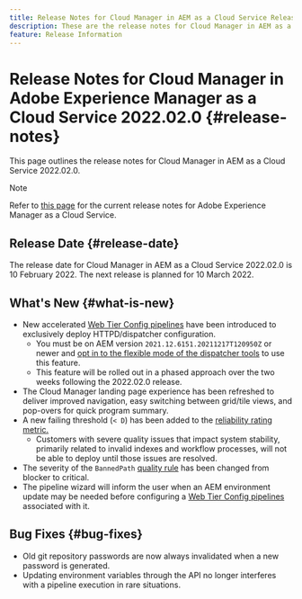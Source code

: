 ```yaml
---
title: Release Notes for Cloud Manager in AEM as a Cloud Service Release 2022.02.0
description: These are the release notes for Cloud Manager in AEM as a Cloud Service release 2022.02.0.
feature: Release Information
---
```


# Release Notes for Cloud Manager in Adobe Experience Manager as a Cloud Service 2022.02.0 {#release-notes}

This page outlines the release notes for Cloud Manager in AEM as a Cloud Service 2022.02.0.

>[!NOTE]
>
>Refer to [this page](/help/release-notes/release-notes-cloud/release-notes-current.md) for the current release notes for Adobe Experience Manager as a Cloud Service.

## Release Date {#release-date}

The release date for Cloud Manager in AEM as a Cloud Service 2022.02.0 is 10 February 2022. The next release is planned for 10 March 2022.

## What's New {#what-is-new}

* New accelerated [Web Tier Config pipelines](/help/implementing/cloud-manager/configuring-pipelines/introduction-ci-cd-pipelines.md#web-tier-config-pipelines) have been introduced to exclusively deploy HTTPD/dispatcher configuration.
  * You must be on AEM version `2021.12.6151.20211217T120950Z` or newer and [opt in to the flexible mode of the dispatcher tools](/help/implementing/dispatcher/disp-overview.md#validation-debug) to use this feature.
  * This feature will be rolled out in a phased approach over the two weeks following the 2022.02.0 release.
* The Cloud Manager landing page experience has been refreshed to deliver improved navigation, easy switching between grid/tile views, and pop-overs for quick program summary.
* A new failing threshold (`< D`) has been added to the [reliability rating metric.](/help/implementing/cloud-manager/code-quality-testing.md#understanding-code-quality-rules)
  * Customers with severe quality issues that impact system stability, primarily related to invalid indexes and workflow processes, will not be able to deploy until those issues are resolved.
* The severity of the `BannedPath` [quality rule](/help/implementing/cloud-manager/code-quality-testing.md#understanding-code-quality-rules) has been changed from blocker to critical.
* The pipeline wizard will inform the user when an AEM environment update may be needed before configuring a [Web Tier Config pipelines](/help/implementing/cloud-manager/configuring-pipelines/introduction-ci-cd-pipelines.md#web-tier-config-pipelines) associated with it.

## Bug Fixes {#bug-fixes}

* Old git repository passwords are now always invalidated when a new password is generated.
* Updating environment variables through the API no longer interferes with a pipeline execution in rare situations.
